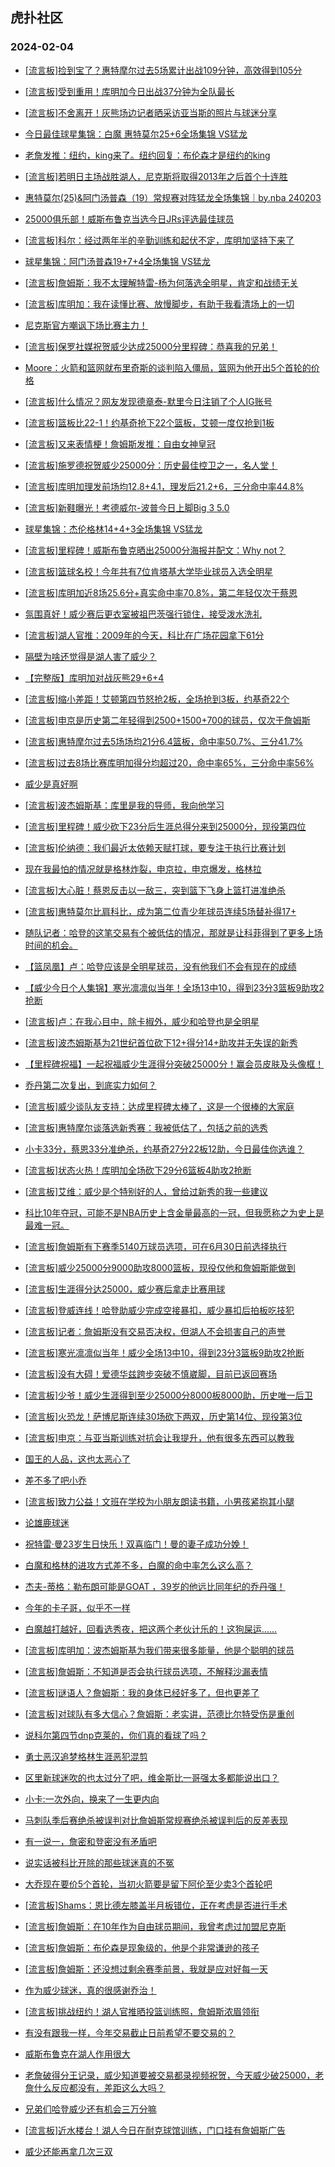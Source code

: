 ## 虎扑社区 
### 2024-02-04

+ [[流言板]捡到宝了？惠特摩尔过去5场累计出战109分钟，高效得到105分](https://bbs.hupu.com/624605805.html)

+ [[流言板]受到重用！库明加今日出战37分钟为全队最长](https://bbs.hupu.com/624605967.html)

+ [[流言板]不舍离开！灰熊场边记者晒采访亚当斯的照片与球迷分享](https://bbs.hupu.com/624606417.html)

+ [今日最佳球星集锦：白魔 惠特莫尔25+6全场集锦 VS猛龙](https://bbs.hupu.com/624599039.html)

+ [老詹发推：纽约，king来了。纽约回复：布伦森才是纽约的king](https://bbs.hupu.com/624603440.html)

+ [[流言板]若明日主场战胜湖人，尼克斯将取得2013年之后首个十连胜](https://bbs.hupu.com/624603886.html)

+ [惠特莫尔(25)&阿门汤普森（19）常规赛对阵猛龙全场集锦｜by.nba 240203](https://bbs.hupu.com/624599089.html)

+ [25000俱乐部！威斯布鲁克当选今日JRs评选最佳球员](https://bbs.hupu.com/624603514.html)

+ [[流言板]科尔：经过两年半的辛勤训练和起伏不定，库明加坚持下来了](https://bbs.hupu.com/624601946.html)

+ [球星集锦：阿门汤普森19+7+4全场集锦 VS猛龙](https://bbs.hupu.com/624599110.html)

+ [[流言板]詹姆斯：我不太理解特雷-杨为何落选全明星，肯定和战绩无关](https://bbs.hupu.com/624601492.html)

+ [[流言板]库明加：我在读懂比赛、放慢脚步，有助于我看清场上的一切](https://bbs.hupu.com/624602022.html)

+ [尼克斯官方嘲讽下场比赛主力！](https://bbs.hupu.com/624601294.html)

+ [[流言板]保罗社媒祝贺威少达成25000分里程碑：恭喜我的兄弟！](https://bbs.hupu.com/624601007.html)

+ [Moore：火箭和篮网就布里奇斯的谈判陷入僵局，篮网为他开出5个首轮的价格](https://bbs.hupu.com/624607607.html)

+ [[流言板]什么情况？网友发现德章泰-默里今日注销了个人IG账号](https://bbs.hupu.com/624601149.html)

+ [[流言板]篮板比22-1！约基奇抢下22个篮板，艾顿一度仅抢到1板](https://bbs.hupu.com/624599380.html)

+ [[流言板]又来表情梗！詹姆斯发推：自由女神皇冠](https://bbs.hupu.com/624600679.html)

+ [[流言板]施罗德祝贺威少25000分：历史最佳控卫之一，名人堂！](https://bbs.hupu.com/624601860.html)

+ [[流言板]库明加理发前场均12.8+4.1，理发后21.2+6，三分命中率44.8%](https://bbs.hupu.com/624600335.html)

+ [[流言板]新鞋曝光！考德威尔-波普今日上脚Big 3 5.0](https://bbs.hupu.com/624603743.html)

+ [球星集锦：杰伦格林14+4+3全场集锦 VS猛龙](https://bbs.hupu.com/624599212.html)

+ [[流言板]里程碑！威斯布鲁克晒出25000分海报并配文：Why not？](https://bbs.hupu.com/624599855.html)

+ [[流言板]篮球名校！今年共有7位肯塔基大学毕业球员入选全明星](https://bbs.hupu.com/624600156.html)

+ [[流言板]库明加近8场25.6分+真实命中率70.8%，第二年轻仅次于蔡恩](https://bbs.hupu.com/624599945.html)

+ [氛围真好！威少赛后更衣室被祖巴茨强行锁住，接受泼水洗礼](https://bbs.hupu.com/624598960.html)

+ [[流言板]湖人官推：2009年的今天，科比在广场花园拿下61分](https://bbs.hupu.com/624599822.html)

+ [隔壁为啥还觉得是湖人害了威少？](https://bbs.hupu.com/624607926.html)

+ [【完整版】库明加对战灰熊29+6+4](https://bbs.hupu.com/624599979.html)

+ [[流言板]缩小差距！艾顿第四节怒抢2板，全场抢到3板，约基奇22个](https://bbs.hupu.com/624599629.html)

+ [[流言板]申京是历史第二年轻得到2500+1500+700的球员，仅次于詹姆斯](https://bbs.hupu.com/624599367.html)

+ [[流言板]惠特摩尔过去5场场均21分6.4篮板，命中率50.7%、三分41.7%](https://bbs.hupu.com/624599184.html)

+ [[流言板]过去8场比赛库明加得分均超过20，命中率65%，三分命中率56%](https://bbs.hupu.com/624598896.html)

+ [威少是真好啊](https://bbs.hupu.com/624599019.html)

+ [[流言板]波杰姆斯基：库里是我的导师，我向他学习](https://bbs.hupu.com/624598947.html)

+ [[流言板]里程碑！威少砍下23分后生涯总得分来到25000分，现役第四位](https://bbs.hupu.com/624596091.html)

+ [[流言板]伦纳德：我们最近太依赖天赋打球，要专注于执行比赛计划](https://bbs.hupu.com/624598587.html)

+ [现在我最怕的情况就是格林炸裂，申京拉，申京爆发，格林拉](https://bbs.hupu.com/624603685.html)

+ [[流言板]大心脏！蔡恩反击以一敌三，突到篮下飞身上篮打进准绝杀](https://bbs.hupu.com/624598211.html)

+ [[流言板]惠特莫尔比肩科比，成为第二位青少年球员连续5场替补得17+](https://bbs.hupu.com/624598292.html)

+ [随队记者：哈登的这笔交易有个被低估的情况，那就是让科菲得到了更多上场时间的机会。](https://bbs.hupu.com/624605239.html)

+ [【篮凤凰】卢：哈登应该是全明星球员，没有他我们不会有现在的成绩](https://bbs.hupu.com/624598336.html)

+ [【威少今日个人集锦】寒光凛凛似当年！全场13中10，得到23分3篮板9助攻2抢断](https://bbs.hupu.com/624597077.html)

+ [[流言板]卢：在我心目中，除卡椒外，威少和哈登也是全明星](https://bbs.hupu.com/624597795.html)

+ [[流言板]波杰姆斯基为21世纪首位砍下12+得分14+助攻并无失误的新秀](https://bbs.hupu.com/624598790.html)

+ [【里程碑祝福】一起祝福威少生涯得分突破25000分！赢会员皮肤及头像框！](https://bbs.hupu.com/624606227.html)

+ [乔丹第二次复出，到底实力如何？](https://bbs.hupu.com/624601436.html)

+ [[流言板]威少谈队友支持：达成里程碑太棒了，这是一个很棒的大家庭](https://bbs.hupu.com/624598935.html)

+ [[流言板]惠特摩尔谈落选新秀赛：我被低估了，包括之前的选秀](https://bbs.hupu.com/624600063.html)

+ [小卡33分，蔡恩33分准绝杀，约基奇27分22板12助，今日最佳你选谁？](https://bbs.hupu.com/624599838.html)

+ [[流言板]状态火热！库明加全场砍下29分6篮板4助攻2抢断](https://bbs.hupu.com/624598520.html)

+ [[流言板]艾维：威少是个特别好的人，曾给过新秀的我一些建议](https://bbs.hupu.com/624596890.html)

+ [科比10年夺冠，可能不是NBA历史上含金量最高的一冠，但我愿称之为史上是最难一冠。](https://bbs.hupu.com/624603669.html)

+ [[流言板]詹姆斯有下赛季5140万球员选项，可在6月30日前选择执行](https://bbs.hupu.com/624596898.html)

+ [[流言板]威少25000分9000助攻8000篮板，现役仅他和詹姆斯能做到](https://bbs.hupu.com/624596239.html)

+ [[流言板]生涯得分达25000，威少赛后拿走比赛用球](https://bbs.hupu.com/624596535.html)

+ [[流言板]登威连线！哈登助威少完成空接暴扣，威少暴扣后拍板吃技犯](https://bbs.hupu.com/624595666.html)

+ [[流言板]记者：詹姆斯没有交易否决权，但湖人不会损害自己的声誉](https://bbs.hupu.com/624595891.html)

+ [[流言板]寒光凛凛似当年！威少全场13中10，得到23分3篮板9助攻2抢断](https://bbs.hupu.com/624596356.html)

+ [[流言板]没有大碍！爱德华兹跨步突破不慎崴脚，目前已返回赛场](https://bbs.hupu.com/624595702.html)

+ [[流言板]少爷！威少生涯得到至少25000分8000板8000助，历史唯一后卫](https://bbs.hupu.com/624608912.html)

+ [[流言板]火恐龙！萨博尼斯连续30场砍下两双，历史第14位、现役第3位](https://bbs.hupu.com/624608641.html)

+ [[流言板]申京：与亚当斯训练对抗会让我提升，他有很多东西可以教我](https://bbs.hupu.com/624608968.html)

+ [国王的人品，这也太恶心了](https://bbs.hupu.com/624602842.html)

+ [差不多了吧小乔](https://bbs.hupu.com/624607608.html)

+ [[流言板]致力公益！文班在学校为小朋友朗读书籍，小男孩紧抱其小腿](https://bbs.hupu.com/624609186.html)

+ [论雄鹿球迷](https://bbs.hupu.com/624608895.html)

+ [祝特雷·曼23岁生日快乐！双喜临门！曼的妻子成功分娩！](https://bbs.hupu.com/624608075.html)

+ [白魔和格林的进攻方式差不多，白魔的命中率怎么这么高？](https://bbs.hupu.com/624604497.html)

+ [杰夫-蒂格：勒布朗可能是GOAT ，39岁的他远比同年纪的乔丹强！](https://bbs.hupu.com/624608243.html)

+ [今年的卡子哥，似乎不一样](https://bbs.hupu.com/624607112.html)

+ [白魔越打越好，回看选秀夜，把这两个老伙计乐的！这狗屎运……](https://bbs.hupu.com/624605416.html)

+ [[流言板]库明加：波杰姆斯基为我们带来很多能量，他是个聪明的球员](https://bbs.hupu.com/624609089.html)

+ [[流言板]詹姆斯：不知道是否会执行球员选项，不解释沙漏表情](https://bbs.hupu.com/624609339.html)

+ [[流言板]谜语人？詹姆斯：我的身体已经好多了，但也更差了](https://bbs.hupu.com/624609486.html)

+ [[流言板]对球队有多大信心？詹姆斯：老实讲，范德比尔特受伤是重创](https://bbs.hupu.com/624609577.html)

+ [说科尔第四节dnp克莱的，你们真的看球了吗？](https://bbs.hupu.com/624608864.html)

+ [勇士恶汉追梦格林生涯恶犯混剪](https://bbs.hupu.com/624609125.html)

+ [区里新球迷吹的也太过分了吧，维金斯比一哥强太多都能说出口？](https://bbs.hupu.com/624608632.html)

+ [小卡:一次外向，换来了一生更内向](https://bbs.hupu.com/624604386.html)

+ [马刺队季后赛绝杀被误判对比詹姆斯常规赛绝杀被误判后的反差表现](https://bbs.hupu.com/624608810.html)

+ [有一说一，詹密和登密没有矛盾吧](https://bbs.hupu.com/624608651.html)

+ [说实话被科比开除的那些球迷真的不冤](https://bbs.hupu.com/624608287.html)

+ [大乔现在要价5个首轮，当初火箭要是留下阿伦至少卖3个首轮吧](https://bbs.hupu.com/624608241.html)

+ [[流言板]Shams：恩比德左膝盖半月板错位，正在考虑是否进行手术](https://bbs.hupu.com/624609767.html)

+ [[流言板]詹姆斯：在10年作为自由球员期间，我曾考虑过加盟尼克斯](https://bbs.hupu.com/624609694.html)

+ [[流言板]詹姆斯：布伦森是现象级的，他是个非常谦逊的孩子](https://bbs.hupu.com/624609765.html)

+ [[流言板]詹姆斯：还没想过剩余赛季前景，我就是应对好每一天](https://bbs.hupu.com/624609795.html)

+ [作为威少球迷，真的很感谢乔治！](https://bbs.hupu.com/624609243.html)

+ [[流言板]挑战纽约！湖人官推晒投篮训练照，詹姆斯浓眉领衔](https://bbs.hupu.com/624609853.html)

+ [有没有跟我一样，今年交易截止日前希望不要交易的？](https://bbs.hupu.com/624608955.html)

+ [威斯布鲁克在湖人作用很大](https://bbs.hupu.com/624608974.html)

+ [老詹破得分王记录，威少知道要被交易都录视频祝贺，今天威少破25000，老詹什么反应都没有，差距这么大吗？](https://bbs.hupu.com/624609543.html)

+ [兄弟们哈登威少还有机会三万分嘛](https://bbs.hupu.com/624609093.html)

+ [[流言板]近水楼台！湖人今日在耐克球馆训练，门口挂有詹姆斯广告](https://bbs.hupu.com/624609924.html)

+ [威少还能再拿几次三双](https://bbs.hupu.com/624609179.html)

